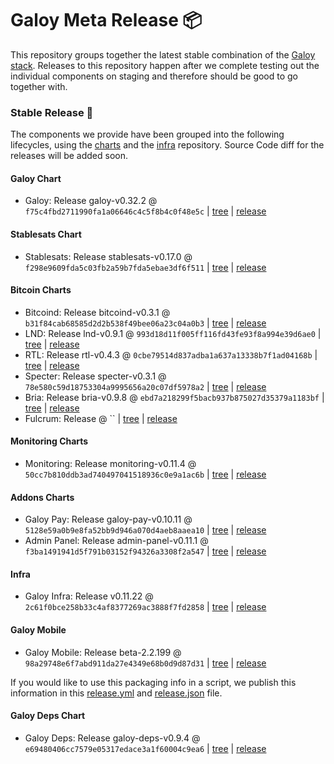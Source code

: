 # Galoy Meta Release 📦

This repository groups together the latest stable combination of the [Galoy stack](https://github.com/GaloyMoney/awesome-galoy#tech-components).
Releases to this repository happen after we complete testing out the individual components on staging and therefore should be good to go together with.

### Stable Release 🎉

The components we provide have been grouped into the following lifecycles, using the [charts](https://github.com/GaloyMoney/charts) and the [infra](https://github.com/GaloyMoney/galoy-infra) repository.
Source Code diff for the releases will be added soon.

#### Galoy Chart
- Galoy: Release galoy-v0.32.2 @ `f75c4fbd2711990fa1a06646c4c5f8b4c0f48e5c` | [tree](https://github.com/GaloyMoney/charts/tree/f75c4fbd2711990fa1a06646c4c5f8b4c0f48e5c/charts/galoy) | [release](https://github.com/GaloyMoney/charts/releases/tag/galoy-v0.32.2)

#### Stablesats Chart
- Stablesats: Release stablesats-v0.17.0 @ `f298e9609fda5c03fb2a59b7fda5ebae3df6f511` | [tree](https://github.com/GaloyMoney/charts/tree/f298e9609fda5c03fb2a59b7fda5ebae3df6f511/charts/stablesats) | [release](https://github.com/GaloyMoney/charts/releases/tag/stablesats-v0.17.0)

#### Bitcoin Charts
- Bitcoind: Release bitcoind-v0.3.1 @ `b31f84cab68585d2d2b538f49bee06a23c04a0b3` | [tree](https://github.com/GaloyMoney/charts/tree/b31f84cab68585d2d2b538f49bee06a23c04a0b3/charts/bitcoind) | [release](https://github.com/GaloyMoney/charts/releases/tag/bitcoind-v0.3.1)
- LND: Release lnd-v0.9.1 @ `993d18d11f005ff116fd43fe93f8a994e39d6ae0` | [tree](https://github.com/GaloyMoney/charts/tree/993d18d11f005ff116fd43fe93f8a994e39d6ae0/charts/lnd) | [release](https://github.com/GaloyMoney/charts/releases/tag/lnd-v0.9.1)
- RTL: Release rtl-v0.4.3 @ `0cbe79514d837adba1a637a13338b7f1ad04168b` | [tree](https://github.com/GaloyMoney/charts/tree/0cbe79514d837adba1a637a13338b7f1ad04168b/charts/rtl) | [release](https://github.com/GaloyMoney/charts/releases/tag/rtl-v0.4.3)
- Specter: Release specter-v0.3.1 @ `78e580c59d18753304a9995656a20c07df5978a2` | [tree](https://github.com/GaloyMoney/charts/tree/78e580c59d18753304a9995656a20c07df5978a2/charts/specter) | [release](https://github.com/GaloyMoney/charts/releases/tag/specter-v0.3.1)
- Bria: Release bria-v0.9.8 @ `ebd7a218299f5bacb937b875027d35379a1183bf` | [tree](https://github.com/GaloyMoney/charts/tree/ebd7a218299f5bacb937b875027d35379a1183bf/charts/bria) | [release](https://github.com/GaloyMoney/charts/releases/tag/bria-v0.9.8)
- Fulcrum: Release  @ `` | [tree](https://github.com/GaloyMoney/charts/tree//charts/fulcrum) | [release](https://github.com/GaloyMoney/charts/releases/tag/)

#### Monitoring Charts
- Monitoring: Release monitoring-v0.11.4 @ `50cc7b810ddb3ad740497041518936c0e9a1ac6b` | [tree](https://github.com/GaloyMoney/charts/tree/50cc7b810ddb3ad740497041518936c0e9a1ac6b/charts/monitoring) | [release](https://github.com/GaloyMoney/charts/releases/tag/monitoring-v0.11.4)

#### Addons Charts
- Galoy Pay: Release galoy-pay-v0.10.11 @ `5128e59a0b9e8fa52bb9d946a070d4aeb8aaea10` | [tree](https://github.com/GaloyMoney/charts/tree/5128e59a0b9e8fa52bb9d946a070d4aeb8aaea10/charts/galoy-pay) | [release](https://github.com/GaloyMoney/charts/releases/tag/galoy-pay-v0.10.11)
- Admin Panel: Release admin-panel-v0.11.1 @ `f3ba1491941d5f791b03152f94326a3308f2a547` | [tree](https://github.com/GaloyMoney/charts/tree/f3ba1491941d5f791b03152f94326a3308f2a547/charts/admin-panel) | [release](https://github.com/GaloyMoney/charts/releases/tag/admin-panel-v0.11.1)

#### Infra

- Galoy Infra: Release v0.11.22 @ `2c61f0bce258b33c4af8377269ac3888f7fd2858` | [tree](https://github.com/GaloyMoney/galoy-infra/tree/2c61f0bce258b33c4af8377269ac3888f7fd2858) | [release](https://github.com/GaloyMoney/galoy-infra/releases/tag/v0.11.22)

#### Galoy Mobile

- Galoy Mobile: Release beta-2.2.199 @ `98a29748e6f7abd911da27e4349e68b0d9d87d31` | [tree](https://github.com/GaloyMoney/galoy-mobile/tree/98a29748e6f7abd911da27e4349e68b0d9d87d31) | [release](https://github.com/GaloyMoney/galoy-mobile/releases/tag/beta-2.2.199)

If you would like to use this packaging info in a script, we publish this information in this [release.yml](./release.yml) and [release.json](./release.json) file.

#### Galoy Deps Chart
- Galoy Deps: Release galoy-deps-v0.9.4 @ `e69480406cc7579e05317edace3a1f60004c9ea6` | [tree](https://github.com/GaloyMoney/charts/tree/e69480406cc7579e05317edace3a1f60004c9ea6/charts/galoy-deps) | [release](https://github.com/GaloyMoney/charts/releases/tag/galoy-deps-v0.9.4)
